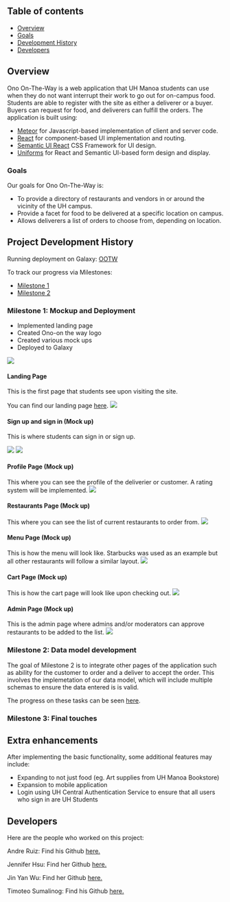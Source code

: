 ## Table of contents
* [Overview](#overview)
* [Goals](#goals)
* [Development History](#project-development-history)
* [Developers](#developers)

## Overview

Ono On-The-Way is a web application that UH Manoa students can use when they do not want interrupt their work to go out for on-campus food. Students are able to register with the site as either a deliverer or a buyer. Buyers can request for food, and deliverers can fulfill the orders. The application is built using:
- [Meteor](https://www.meteor.com/) for Javascript-based implementation of client and server code.
- [React](https://reactjs.org/) for component-based UI implementation and routing.
- [Semantic UI React](https://react.semantic-ui.com/) CSS Framework for UI design.
- [Uniforms](https://uniforms.tools/) for React and Semantic UI-based form design and display.

### Goals 

Our goals for Ono On-The-Way is:
- To provide a directory of restaurants and vendors in or around the vicinity of the UH campus.
- Provide a facet for food to be delivered at a specific location on campus.
- Allows deliverers a list of orders to choose from, depending on location.


## Project Development History
Running deployment on Galaxy: [OOTW](http://ono-otw.meteorapp.com/)

To track our progress via Milestones:
- [Milestone 1](https://github.com/orgs/ono-otw/projects/1)
- [Milestone 2](https://github.com/orgs/ono-otw/projects/2)


### Milestone 1: Mockup and Deployment
- Implemented landing page
- Created Ono-on the way logo
- Created various mock ups 
- Deployed to Galaxy

<img src="/Images/M1_Done.png">

#### Landing Page

This is the first page that students see upon visiting the site.

You can find our landing page [here](http://ono-otw.meteorapp.com/).
<img src="/Images/ono otw_landing.jpg">

#### Sign up and sign in (Mock up)
This is where students can sign in or sign up.

<img src="/Images/Register-Mock%20Up.png">
<img src="/Images/Signin-Mock%20Up.png">

####  Profile Page (Mock up)
This where you can see the profile of the deliverier or customer. A rating system will be implemented. 
<img src="/Images/Profile-Mockup.png">

####  Restaurants Page (Mock up)
This where you can see the list of current restaurants to order from. 
<img src="/Images/Restaurants-Mockup.png">

####  Menu Page (Mock up)
This is how the menu will look like. Starbucks was used as an example but all other restaurants will follow a similar layout.
<img src="/Images/Menu-Mockup.png">

####  Cart Page (Mock up) 
This is how the cart page will look like upon checking out.
<img src="/Images/Cart-Mockup.png">

#### Admin Page (Mock up)
This is the admin page where admins and/or moderators can approve restaurants to be added to the list. 
<img src="/Images/ono otw_admin.jpg">


### Milestone 2: Data model development
The goal of Milestone 2 is to integrate other pages of the application such as ability for the customer to order and a deliver to accept the order. This involves the implemetation of our data model, which will include multiple schemas to ensure the data entered is is valid. 

The progress on these tasks can be seen [here](https://github.com/orgs/ono-otw/projects/2).


### Milestone 3: Final touches



## Extra enhancements
After implementing the basic functionality, some additional features may include:
- Expanding to not just food (eg. Art supplies from UH Manoa Bookstore)
- Expansion to mobile application 
- Login using UH Central Authentication Service to ensure that all users who sign in are UH Students

## Developers
Here are the people who worked on this project:

Andre Ruiz: Find his Github <a href = "https://ruizaj.github.io/">here.</a> 

Jennifer Hsu: Find her Github <a href = "http://jhsup.github.io/">here.</a> 

Jin Yan Wu: Find her Github <a href = "https://wjinyan.github.io/">here.</a> 

Timoteo Sumalinog: Find his Github <a href = "https://timoteosumalinogiii.github.io/">here.</a> 







